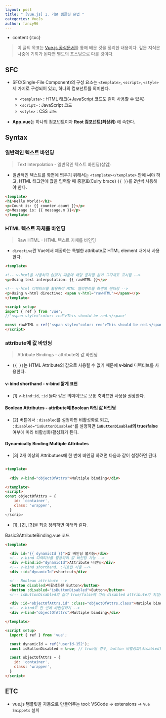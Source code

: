 ```yaml
---
layout: post
title: " [Vue.js] 1. 기본 템플릿 문법 "
categories: VueJs
author: fancy96
---
```

* content
{:toc}

> 이 글의 목표는 [Vue.js 공식문서](https://vuejs.org/)를 통해 배운 것을 정리한 내용이다. 깊은 지식은 나중에 기회가 된다면 별도의 포스팅으로 다룰 것이다.

## SFC

* SFC(Single-File Component)의 구성 요소는 `<template>`, `<script>`, `<style>` 세 가지로 구성되어 있고, 하나의 컴포넌트를 의미한다.

  * `<template>` : HTML 태크(+JavaScript 코드도 같이 사용할 수 있음)
  * `<script>` : JavaScript 코드
  * `<style>` : CSS 코드

* **App.vue**는 하나의 컴포넌트이자 **Root 컴포넌트(최상위)** 에 속한다.

## Syntax

### 일반적인 텍스트 바인딩

> Text Interpolation - 일반적인 텍스트 바인딩(삽입)

* 일반적인 텍스트를 화면에 띄우기 위해서는 `<template></template>` 안에 써야 하고, HTML 태그안에 값을 입력할 때 중괄호(Culry brace) `{{ }}`를 2번씩 사용해야 한다.

```html
<template>
<h1>Hello World!</h1>
<p>Count is: {{ counter.count }}</p>
<p>Message is: {{ message.m }}</p>
</template>
```

### HTML 텍스트 자체를 바인딩

> Raw HTML - HTML 텍스트 자체를 바인딩

* `directive`란 Vue에서 제공하는 특별한 attribute로 HTML element 내에서 사용한다.

```html
<template>

<!-- v-html을 사용하지 않았기 때문에 해당 문자열 값이 그자체로 표시됨 -->
<p>Using text interpolation: {{ rawHTML }}</p>

<!-- v-html 디렉티브를 활용하여 HTML 엘리먼트를 화면에 렌더링 -->
<p>Using v-html directive: <span v-html="rawHTML"></span></p>
</template>

<script setup>
import { ref } from 'vue';
//'<span style="color: red">This should be red.</span>'

const rawHTML = ref('<span style="color: red">This should be red.</span>'); // reactive와 비슷한 역할
</script>
```

### attribute에 값 바인딩

> Attribute Bindings - attribute에 값 바인딩

* `{{ }}`는 HTML Attribute의 값으로 사용될 수 없기 때문에 **v-bind** 디렉티브를 사용한다.

#### v-bind shorthand - v-bind 짧게 표현

* [1]  `v-bind:id`, `:id` 둘다 같은 의미이므로 보통 축약표현 사용을 권장한다.

#### Boolean Attributes - attribute에 Boolean 타입 값 바인딩

* [2] 버튼에서 `:disabled`를 설정하면 비활성화로 되고, `:disabled="isButtonDisabled"`를 설정하면 **`isButtonDisabled`의 true/false** 여부에 따라 비활성화/활성화가 된다.

#### Dynamically Binding Multiple Attributes

* [3] 2개 이상의 Attributues에 한 번에 바인딩 하려면 다음과 같이 설정하면 된다.

```html

<template>
  
  <div v-bind="objectOfAttrs">Multiple binding</div>

</template>
<script>
const objectOfAttrs = {
    id: 'container',
    class: 'wrapper',
  }
</scrip>
```

* [1], [2], [3]을 최종 정리하면 아래와 같다.

Basic3AttributeBinding.vue 코드

```html
<template>

  <div id="{{ dynamicId }}">값 바인딩 불가능</div>
  <!-- v-bind 디렉티브를 활용하여 값 바인딩 가능 -->
  <div v-bind:id="dynamicId">Attribute 바인딩</div>
  <!-- v-bind shorthand, :기호만 사용 -->
  <div :id="dynamicId">shortcut</div>

  <!-- Boolean attribute -->
  <button disabled>비활성화된 Button</button>
  <button :disabled="isButtonDisabled">Button</button>
  <!-- isButtonDisabled의 값이 true/false에 따라 disabled attribute가 지정/해제됨 -->

  <div :id="objectOfAttrs.id" :class="objectOfAttrs.class">Mutiple binding</div>
  <!-- v-bind로 한 번에 바인딩하기 -->
  <div v-bind="objectOfAttrs">Multiple binding</div>

</template>

<script setup>
  import { ref } from 'vue';

  const dynamicId = ref('userId-152');
  const isButtonDisabled = true; // true일 경우, button 비활성화(disabled)

  const objectOfAttrs = {
    id: 'container',
    class: 'wrapper',
  }
</script>
```



## ETC

* vue.js 탬플릿을 자동으로 만들어주는 tool: VSCode -> extensions -> `Vue Snippets` 설치